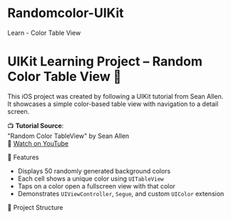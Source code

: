 # Randomcolor-UIKit
Learn - Color Table View
# UIKit Learning Project – Random Color Table View 🎨

This iOS project was created by following a UIKit tutorial from Sean Allen.  
It showcases a simple color-based table view with navigation to a detail screen.

📺 **Tutorial Source**:  
"Random Color TableView" by Sean Allen  
🔗 [Watch on YouTube](https://youtu.be/CwA1VWP0Ldw?si=EWCOxjxM1BwmOCfM)

 🔧 Features

- Displays 50 randomly generated background colors
- Each cell shows a unique color using `UITableView`
- Taps on a color open a fullscreen view with that color
- Demonstrates `UIViewController`, `Segue`, and custom `UIColor` extension

🧱 Project Structure
